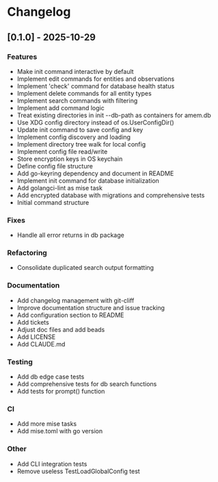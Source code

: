 # Changelog

## [0.1.0] - 2025-10-29

### Features
- Make init command interactive by default
- Implement edit commands for entities and observations
- Implement 'check' command for database health status
- Implement delete commands for all entity types
- Implement search commands with filtering
- Implement add command logic
- Treat existing directories in init --db-path as containers for amem.db
- Use XDG config directory instead of os.UserConfigDir()
- Update init command to save config and key
- Implement config discovery and loading
- Implement directory tree walk for local config
- Implement config file read/write
- Store encryption keys in OS keychain
- Define config file structure
- Add go-keyring dependency and document in README
- Implement init command for database initialization
- Add golangci-lint as mise task
- Add encrypted database with migrations and comprehensive tests
- Initial command structure

### Fixes
- Handle all error returns in db package

### Refactoring
- Consolidate duplicated search output formatting

### Documentation
- Add changelog management with git-cliff
- Improve documentation structure and issue tracking
- Add configuration section to README
- Add tickets
- Adjust doc files and add beads
- Add LICENSE
- Add CLAUDE.md

### Testing
- Add db edge case tests
- Add comprehensive tests for db search functions
- Add tests for prompt() function

### CI
- Add more mise tasks
- Add mise.toml with go version

### Other
- Add CLI integration tests
- Remove useless TestLoadGlobalConfig test


<!-- generated by git-cliff -->
